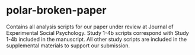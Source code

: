 # polar-broken-paper
Contains all analysis scripts for our paper under review at Journal of Experimental Social Psychology. Study 1-4b scripts correspond with Study 1-4b included in the manuscript. All other study scripts are included in the supplemental materials to support our submission.
